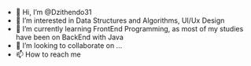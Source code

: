 - 👋 Hi, I’m @Dzithendo31
- 👀 I’m interested in Data Structures and Algorithms, UI/Ux Design
- 🌱 I’m currently learning FrontEnd Programming, as most of my studies have been on BackEnd with Java
- 💞️ I’m looking to collaborate on ...
- 📫 How to reach me 

<!---
Dzithendo31/Dzithendo31 is a ✨ special ✨ repository because its `README.md` (this file) appears on your GitHub profile.
You can click the Preview link to take a look at your changes.
--->
